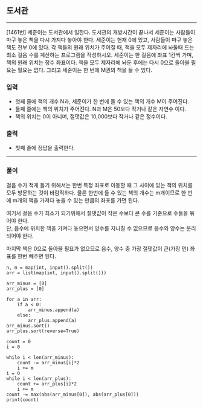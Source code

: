 ## 도서관

------

[1461번] 세준이는 도서관에서 일한다. 도서관의 개방시간이 끝나서 세준이는 사람들이 마구 놓은 책을 다시 가져다 놓아야 한다. 세준이는 현재 0에 있고, 사람들이 마구 놓은 책도 전부 0에 있다. 각 책들의 원래 위치가 주어질 때, 책을 모두 제자리에 놔둘때 드는 최소 걸음 수를 계산하는 프로그램을 작성하시오. 세준이는 한 걸음에 좌표 1칸씩 가며, 책의 원래 위치는 정수 좌표이다. 책을 모두 제자리에 놔둔 후에는 다시 0으로 돌아올 필요는 필요는 없다. 그리고 세준이는 한 번에 M권의 책을 들 수 있다. 

### 입력

- 첫째 줄에 책의 개수 N과, 세준이가 한 번에 들 수 있는 책의 개수 M이 주어진다.
- 둘째 줄에는 책의 위치가 주어진다. N과 M은 50보다 작거나 같은 자연수 이다.
- 책의 위치는 0이 아니며, 절댓값은 10,000보다 작거나 같은 정수이다.

### 출력

- 첫째 줄에 정답을 출력한다.

------

### 풀이

걸음 수가 적게 들기 위해서는 한번 특정 좌표로 이동할 때 그 사이에 있는 책의 위치를 모두 방문하는 것이 바람직하다. 물론 한번에 들 수 있는 책의 개수는 m개이므로 한 번에 m개의 책을 가져다 놓을 수 있는 만큼의 좌표를 가면 된다.  

여기서 걸음 수가 최소가 되기위해서 절댓값이 작은 수보다 큰 수를 기준으로 수들을 묶어야 한다.  
단, 음수에 위치한 책을 가져다 놓으면서 양수를 지나칠 수 없으므로 음수와 양수는 분리되어야 한다. 

마지막 책은 0으로 돌아올 필요가 없으므로 음수, 양수 중 가장 절댓값이 큰(가장 먼) 좌표를 한번 빼주면 된다.

~~~
n, m = map(int, input().split())
arr = list(map(int, input().split()))

arr_minus = [0]
arr_plus = [0]

for a in arr:
    if a < 0:
        arr_minus.append(a)
    else:
        arr_plus.append(a)
arr_minus.sort()
arr_plus.sort(reverse=True)

count = 0
i = 0

while i < len(arr_minus):
    count -= arr_minus[i]*2
    i += m
i = 0
while i < len(arr_plus):
    count += arr_plus[i]*2
    i += m
count -= max(abs(arr_minus[0]), abs(arr_plus[0]))
print(count)

~~~
